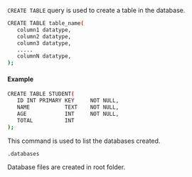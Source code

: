 `CREATE TABLE` query is used to create a table in the database.

```sh
CREATE TABLE table_name(  
   column1 datatype,  
   column2 datatype,  
   column3 datatype,  
   .....  
   columnN datatype,  
);  
```
#### Example

```sh
CREATE TABLE STUDENT(  
   ID INT PRIMARY KEY     NOT NULL,  
   NAME           TEXT    NOT NULL,  
   AGE            INT     NOT NULL,  
   TOTAL          INT 
);   

```

This command is used to list the databases created.
```sh
.databases
```

Database files are created in root folder.